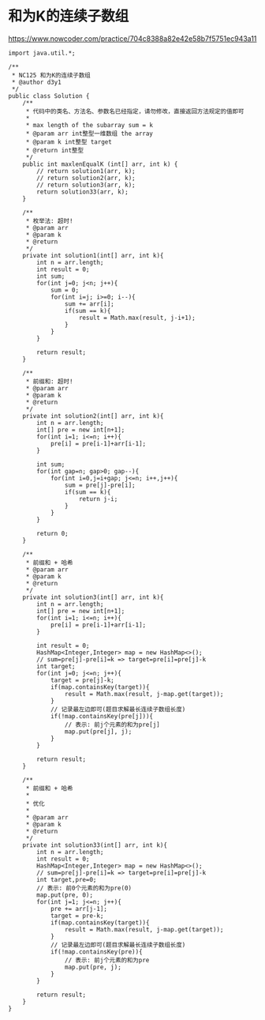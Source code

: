 # 和为K的连续子数组
https://www.nowcoder.com/practice/704c8388a82e42e58b7f5751ec943a11

    import java.util.*;
    
    /**
     * NC125 和为K的连续子数组
     * @author d3y1
     */
    public class Solution {
        /**
         * 代码中的类名、方法名、参数名已经指定，请勿修改，直接返回方法规定的值即可
         *
         * max length of the subarray sum = k
         * @param arr int整型一维数组 the array
         * @param k int整型 target
         * @return int整型
         */
        public int maxlenEqualK (int[] arr, int k) {
            // return solution1(arr, k);
            // return solution2(arr, k);
            // return solution3(arr, k);
            return solution33(arr, k);
        }
    
        /**
         * 枚举法: 超时!
         * @param arr
         * @param k
         * @return
         */
        private int solution1(int[] arr, int k){
            int n = arr.length;
            int result = 0;
            int sum;
            for(int j=0; j<n; j++){
                sum = 0;
                for(int i=j; i>=0; i--){
                    sum += arr[i];
                    if(sum == k){
                        result = Math.max(result, j-i+1);
                    }
                }
            }
    
            return result;
        }
    
        /**
         * 前缀和: 超时!
         * @param arr
         * @param k
         * @return
         */
        private int solution2(int[] arr, int k){
            int n = arr.length;
            int[] pre = new int[n+1];
            for(int i=1; i<=n; i++){
                pre[i] = pre[i-1]+arr[i-1];
            }
    
            int sum;
            for(int gap=n; gap>0; gap--){
                for(int i=0,j=i+gap; j<=n; i++,j++){
                    sum = pre[j]-pre[i];
                    if(sum == k){
                        return j-i;
                    }
                }
            }
    
            return 0;
        }
    
        /**
         * 前缀和 + 哈希
         * @param arr
         * @param k
         * @return
         */
        private int solution3(int[] arr, int k){
            int n = arr.length;
            int[] pre = new int[n+1];
            for(int i=1; i<=n; i++){
                pre[i] = pre[i-1]+arr[i-1];
            }
    
            int result = 0;
            HashMap<Integer,Integer> map = new HashMap<>();
            // sum=pre[j]-pre[i]=k => target=pre[i]=pre[j]-k
            int target;
            for(int j=0; j<=n; j++){
                target = pre[j]-k;
                if(map.containsKey(target)){
                    result = Math.max(result, j-map.get(target));
                }
                // 记录最左边即可(题目求解最长连续子数组长度)
                if(!map.containsKey(pre[j])){
                    // 表示: 前j个元素的和为pre[j]
                    map.put(pre[j], j);
                }
            }
    
            return result;
        }
    
        /**
         * 前缀和 + 哈希
         * 
         * 优化
         * 
         * @param arr
         * @param k
         * @return
         */
        private int solution33(int[] arr, int k){
            int n = arr.length;
            int result = 0;
            HashMap<Integer,Integer> map = new HashMap<>();
            // sum=pre[j]-pre[i]=k => target=pre[i]=pre[j]-k
            int target,pre=0;
            // 表示: 前0个元素的和为pre(0)
            map.put(pre, 0);
            for(int j=1; j<=n; j++){
                pre += arr[j-1];
                target = pre-k;
                if(map.containsKey(target)){
                    result = Math.max(result, j-map.get(target));
                }
                // 记录最左边即可(题目求解最长连续子数组长度)
                if(!map.containsKey(pre)){
                    // 表示: 前j个元素的和为pre
                    map.put(pre, j);
                }
            }
    
            return result;
        }
    }
    

